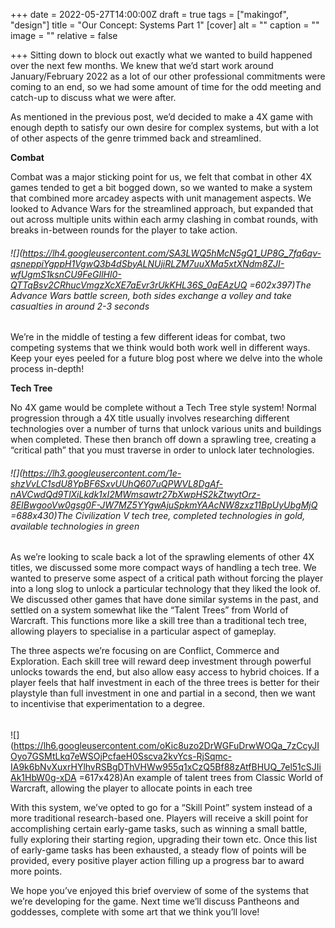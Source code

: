 +++
date = 2022-05-27T14:00:00Z
draft = true
tags = ["makingof", "design"]
title = "Our Concept: Systems Part 1"
[cover]
alt = ""
caption = ""
image = ""
relative = false

+++
Sitting down to block out exactly what we wanted to build happened over the next few months. We knew that we’d start work around January/February 2022 as a lot of our other professional commitments were coming to an end, so we had some amount of time for the odd meeting and catch-up to discuss what we were after.

As mentioned in the previous post, we’d decided to make a 4X game with enough depth to satisfy our own desire for complex systems, but with a lot of other aspects of the genre trimmed back and streamlined.

**Combat**

Combat was a major sticking point for us, we felt that combat in other 4X games tended to get a bit bogged down, so we wanted to make a system that combined more arcadey aspects with unit management aspects. We looked to Advance Wars for the streamlined approach, but expanded that out across multiple units within each army clashing in combat rounds, with breaks in-between rounds for the player to take action.

###### ![](https://lh4.googleusercontent.com/SA3LWQ5hMcN5gQ1_UP8G_7fq6qv-qsneppiYgppH1VgwQ3b4dSbyALNUjiRLZM7uuXMa5xtXNdm8ZJI-wfUgmS1ksnCU9FeGIlHl0-QTTqBsv2CRhucVmgzXcXE7aEvr3rUkKHL36S_0qEAzUQ =602x397)The Advance Wars battle screen, both sides exchange a volley and take casualties in around 2-3 seconds

We’re in the middle of testing a few different ideas for combat, two competing systems that we think would both work well in different ways. Keep your eyes peeled for a future blog post where we delve into the whole process in-depth!

**Tech Tree**

No 4X game would be complete without a Tech Tree style system! Normal progression through a 4X title usually involves researching different technologies over a number of turns that unlock various units and buildings when completed. These then branch off down a sprawling tree, creating a “critical path” that you must traverse in order to unlock later technologies.

###### ![](https://lh3.googleusercontent.com/1e-shzVvLC1sdU8YpBF6SxvUUhQ607uQPWVL8DgAf-nAVCwdQd9TlXiLkdk1xI2MWmsawtr27bXwpHS2kZtwytOrz-8EIBwgooVw0gsg0F-JW7MZ5YYgwAjuSpkmYAAcNW8zxz11BpUyUbgMjQ =688x430)The Civilization V tech tree, completed technologies in gold, available technologies in green

As we’re looking to scale back a lot of the sprawling elements of other 4X titles, we discussed some more compact ways of handling a tech tree. We wanted to preserve some aspect of a critical path without forcing the player into a long slog to unlock a particular technology that they liked the look of. We discussed other games that have done similar systems in the past, and settled on a system somewhat like the “Talent Trees” from World of Warcraft. This functions more like a skill tree than a traditional tech tree, allowing players to specialise in a particular aspect of gameplay.

The three aspects we’re focusing on are Conflict, Commerce and Exploration. Each skill tree will reward deep investment through powerful unlocks towards the end, but also allow easy access to hybrid choices. If a player feels that half investment in each of the three trees is better for their playstyle than full investment in one and partial in a second, then we want to incentivise that experimentation to a degree.

######   
![](https://lh6.googleusercontent.com/oKic8uzo2DrWGFuDrwWOQa_7zCcyJIOyo7GSMtLkq7eWSOjPcfaeH0Sscva2kvYcs-RjSqmc-IA9k6bNvXuxrHYlhvRSBgDThVHWw955q1xCzQ5Bf88zAtfBHUQ_7el51cSJIiAk1HbW0g-xDA =617x428)An example of talent trees from Classic World of Warcraft, allowing the player to allocate points in each tree

With this system, we’ve opted to go for a “Skill Point” system instead of a more traditional research-based one. Players will receive a skill point for accomplishing certain early-game tasks, such as winning a small battle, fully exploring their starting region, upgrading their town etc. Once this list of early-game tasks has been exhausted, a steady flow of points will be provided, every positive player action filling up a progress bar to award more points.

We hope you’ve enjoyed this brief overview of some of the systems that we’re developing for the game. Next time we’ll discuss Pantheons and goddesses, complete with some art that we think you’ll love!